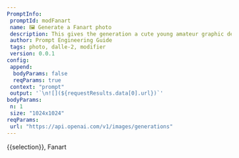 ```yaml
---
PromptInfo:
 promptId: modFanart
 name: 🖼️ Generate a Fanart photo 
 description: This gives the generation a cute young amateur graphic design feel, adding hearts to the image and so on.
 author: Prompt Engineering Guide
 tags: photo, dalle-2, modifier
 version: 0.0.1
config:
 append:
  bodyParams: false
  reqParams: true
 context: "prompt"
 output: '`\n![](${requestResults.data[0].url})`'
bodyParams:
 n: 1
 size: "1024x1024"
reqParams:
 url: "https://api.openai.com/v1/images/generations"
---
```

{{selection}}, Fanart